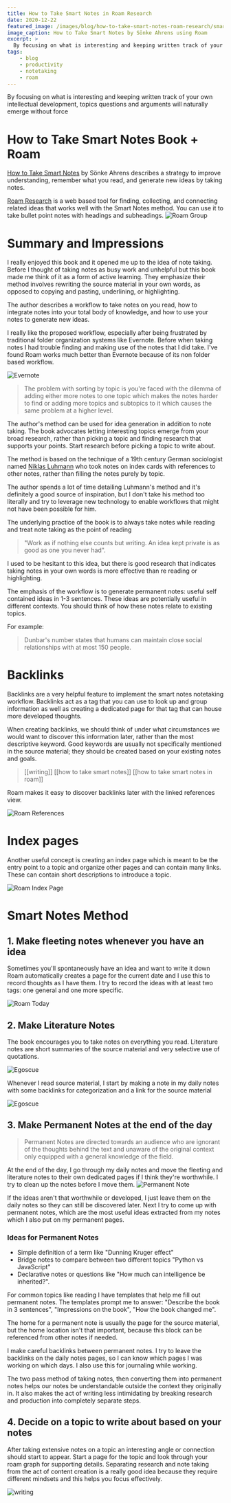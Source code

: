 ```yaml
---
title: How to Take Smart Notes in Roam Research
date: 2020-12-22
featured_image: /images/blog/how-to-take-smart-notes-roam-research/smart-notes-cover.jpg
image_caption: How to Take Smart Notes by Sönke Ahrens using Roam
excerpt: >
  By focusing on what is interesting and keeping written track of your own intellectual development, topics questions and arguments will naturally emerge without force
tags:
    - blog
    - productivity
    - notetaking
    - roam
---
```


By focusing on what is interesting and keeping written track of your own intellectual development, topics questions and arguments will naturally emerge without force

# How to Take Smart Notes Book + Roam
[How to Take Smart Notes](https://www.amazon.com/How-Take-Smart-Notes-Nonfiction-ebook/dp/B06WVYW33Y) by Sönke Ahrens describes a strategy to improve understanding, remember what you read, and generate new ideas by taking notes.

[Roam Research](https://roamresearch.com/) is a web based tool for finding, collecting, and connecting related ideas that works well with the Smart Notes method. You can use it to take bullet point notes with headings and subheadings.
![Roam Group](/images/blog/how-to-take-smart-notes-roam-research/roam-group.png)

# Summary and Impressions
I really enjoyed this book and it opened me up to the idea of note taking. Before I thought of taking notes as busy work and unhelpful but this book made me think of it as a form of active learning. They emphasize their method involves rewriting the source material in your own words, as opposed to copying and pasting, underlining, or highlighting.

The author describes a workflow to take notes on you read, how to integrate notes into your total body of knowledge, and how to use your notes to generate new ideas.

I really like the proposed workflow, especially after being frustrated by traditional folder organization systems like Evernote. Before when taking notes I had trouble finding and making use of the notes that I did take. I've found Roam works much better than Evernote because of its non folder based workflow.

![Evernote](/images/blog/how-to-take-smart-notes-roam-research/evernote.png)

> The problem with sorting by topic is you're faced with the dilemma of adding either more notes to one topic which makes the notes harder to find or adding more topics and subtopics to it which causes the same problem at a higher level.

The author's method can be used for idea generation in addition to note taking. The book advocates letting interesting topics emerge from your broad research, rather than picking a topic and finding research that supports your points. Start research before picking a topic to write about.

The method is based on the technique of a 19th century German sociologist named [Niklas Luhmann](https://en.wikipedia.org/wiki/Niklas_Luhmann) who took notes on index cards with references to other notes, rather than filling the notes purely by topic.

The author spends a lot of time detailing Luhmann's method and it's definitely a good source of inspiration, but I don't take his method too literally and try to leverage new technology to enable workflows that might not have been possible for him.

The underlying practice of the book is to always take notes while reading and treat note taking as the point of reading 

> "Work as if nothing else counts but writing. An idea kept private is as good as one you never had".

I used to be hesitant to this idea, but there is good research that indicates taking notes in your own words is more effective than re reading or highlighting.

The emphasis of the workflow is to generate permanent notes: useful self contained ideas in 1-3 sentences. These ideas are potentially useful in different contexts. You should think of how these notes relate to existing topics.

For example:
> Dunbar's number states that humans can maintain close social relationships with at most 150 people.

# Backlinks
Backlinks are a very helpful feature to implement the smart notes notetaking workflow. Backlinks act as a tag that you can use to look up and group information as well as creating a dedicated page for that tag that can house more developed thoughts.

When creating backlinks, we should think of under what circumstances we would want to discover this information later, rather than the most descriptive keyword. Good keywords are usually not specifically mentioned in the source material; they should be created based on your existing notes and goals.

> [[writing]] [[how to take smart notes]] [[how to take smart notes in roam]]

Roam makes it easy to discover backlinks later with the linked references view.

![Roam References](/images/blog/how-to-take-smart-notes-roam-research/roam-references.png)

# Index pages
Another useful concept is creating an index page which is meant to be the entry point to a topic and organize other pages and can contain many links. These can contain short descriptions to introduce a topic.

![Roam Index Page](/images/blog/how-to-take-smart-notes-roam-research/roam-index-page.png)

# Smart Notes Method
## 1. Make fleeting notes whenever you have an idea
Sometimes you'll spontaneously have an idea and want to write it down
Roam automatically creates a page for the current date and I use this to record thoughts as I have them. I try to record the ideas with at least two tags: one general and one more specific.

![Roam Today](/images/blog/how-to-take-smart-notes-roam-research/roam-today.png)

## 2. Make Literature Notes
The book encourages you to take notes on everything you read. Literature notes are short summaries of the source material and very selective use of quotations.

![Egoscue](/images/blog/how-to-take-smart-notes-roam-research/egoscue.png)

Whenever I read source material, I start by making a note in my daily notes with some backlinks for categorization and a link for the source material

![Egoscue](/images/blog/how-to-take-smart-notes-roam-research/japan.png)

## 3. Make Permanent Notes at the end of the day

>  Permanent Notes are directed towards an audience who are ignorant of the thoughts behind the text and unaware of the original context only equipped with a general knowledge of the field.

At the end of the day, I go through my daily notes and move the fleeting and literature notes to their own dedicated pages if I think they're worthwhile. I try to clean up the notes before I move them.
![Permanent Note](/images/blog/how-to-take-smart-notes-roam-research/binary.png)

If the ideas aren't that worthwhile or developed, I just leave them on the daily notes so they can still be discovered later.
Next I try to come up with permanent notes, which are the most useful ideas extracted from my notes which I also put on my permanent pages.

### Ideas for Permanent Notes
- Simple definition of a term like "Dunning Kruger effect"
- Bridge notes to compare between two different topics "Python vs JavaScript"
- Declarative notes or questions like "How much can intelligence be inherited?".

For common topics like reading I have templates that help me fill out permanent notes. The templates prompt me to answer: "Describe the book in 3 sentences", "Impressions on the book", "How the book changed me".

The home for a permanent note is usually the page for the source material, but the home location isn't that important, because this block can be referenced from other notes if needed.

I make careful backlinks between permanent notes. I try to leave the backlinks on the daily notes pages, so I can know which pages I was working on which days. I also use this for journaling while working.

The two pass method of taking notes, then converting them into permanent notes helps our notes be understandable outside the context they originally in. It also makes the act of writing less intimidating by breaking research and production into completely separate steps.

## 4. Decide on a topic to write about based on your notes
After taking extensive notes on a topic an interesting angle or connection should start to appear. Start a page for the topic and look through your roam graph for supporting details.
Separating research and note taking from the act of content creation is a really good idea because they require different mindsets and this helps you focus effectively.

![writing](/images/blog/how-to-take-smart-notes-roam-research/writing.png)
